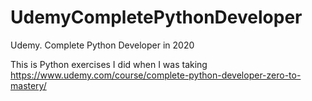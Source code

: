 # UdemyCompletePythonDeveloper

Udemy. Complete Python Developer in 2020

This is Python exercises I did when I was taking <https://www.udemy.com/course/complete-python-developer-zero-to-mastery/>